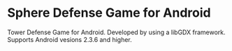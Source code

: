 Sphere Defense Game for Android
=================

Tower Defense Game for Android. 
Developed by using a libGDX framework.
Supports Android vesions 2.3.6 and higher.
